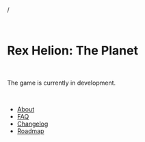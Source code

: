 /

<br>

# Rex Helion: The Planet

<br>

The game is currently in development.

<br>

- [About](https://taidanakage.github.io/RexHelion/about/)
- [FAQ](https://taidanakage.github.io/RexHelion/faq/)
- [Changelog](https://taidanakage.github.io/RexHelion/changelog/)
- [Roadmap](https://github.com/TaidanaKage/RexHelion/milestones?direction=asc&sort=due_date)

<br>
<br>
<br>
